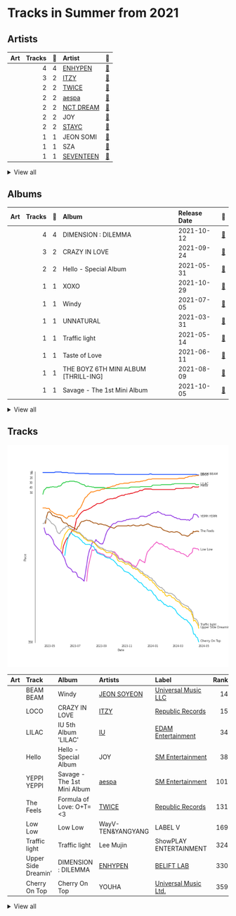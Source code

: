 # Tracks in Summer from 2021

## Artists

| Art | Tracks | 💚 | Artist | 🔗 |
|:---|---:|---:|:---|:---|
| <img src="https://i.scdn.co/image/ab6761610000e5eb6a48a236a01fa62db8c7a6f6" alt="" width="50" /> | 4 | 4 | [ENHYPEN](../../../artists/enhypen/overview.md) | [🔗](https://open.spotify.com/artist/5t5FqBwTcgKTaWmfEbwQY9) |
| <img src="https://i.scdn.co/image/ab6761610000e5ebb0e2700dbc17b43328038f7a" alt="" width="50" /> | 3 | 2 | [ITZY](../../../artists/itzy/overview.md) | [🔗](https://open.spotify.com/artist/2KC9Qb60EaY0kW4eH68vr3) |
| <img src="https://i.scdn.co/image/ab6761610000e5eb0c6952f39ba680489149a54c" alt="" width="50" /> | 2 | 2 | [TWICE](../../../artists/twice/overview.md) | [🔗](https://open.spotify.com/artist/7n2Ycct7Beij7Dj7meI4X0) |
| <img src="https://i.scdn.co/image/ab6761610000e5ebbe7e71571cf58f1b9a36f0f7" alt="" width="50" /> | 2 | 2 | [aespa](../../../artists/aespa/overview.md) | [🔗](https://open.spotify.com/artist/6YVMFz59CuY7ngCxTxjpxE) |
| <img src="https://i.scdn.co/image/ab6761610000e5eb49cfa92440a7629ab21a8561" alt="" width="50" /> | 2 | 2 | [NCT DREAM](../../../artists/nct_dream/overview.md) | [🔗](https://open.spotify.com/artist/1gBUSTR3TyDdTVFIaQnc02) |
| <img src="https://i.scdn.co/image/ab6761610000e5eb89064bc3e362d345bb6035f3" alt="" width="50" /> | 2 | 2 | JOY | [🔗](https://open.spotify.com/artist/0sYpJ0nCC8AlDrZFeAA7ub) |
| <img src="https://i.scdn.co/image/ab6761610000e5eb784d2270653c1d5d1cf43778" alt="" width="50" /> | 2 | 2 | [STAYC](../../../artists/stayc/overview.md) | [🔗](https://open.spotify.com/artist/01XYiBYaoMJcNhPokrg0l0) |
| <img src="https://i.scdn.co/image/ab6761610000e5eb8acf72a6c3da24a6483255fa" alt="" width="50" /> | 1 | 1 | JEON SOMI | [🔗](https://open.spotify.com/artist/7zYj9S9SdIunYCfSm7vzAR) |
| <img src="https://i.scdn.co/image/ab6761610000e5eb0895066d172e1f51f520bc65" alt="" width="50" /> | 1 | 1 | SZA | [🔗](https://open.spotify.com/artist/7tYKF4w9nC0nq9CsPZTHyP) |
| <img src="https://i.scdn.co/image/ab6761610000e5eb61916bb9f5c6a1a9ba1c9ab6" alt="" width="50" /> | 1 | 1 | [SEVENTEEN](../../../artists/seventeen/overview.md) | [🔗](https://open.spotify.com/artist/7nqOGRxlXj7N2JYbgNEjYH) |


<details>
<summary>View all</summary>

| Art | Tracks | 💚 | Artist | 🔗 |
|:---|---:|---:|:---|:---|
| <img src="https://i.scdn.co/image/ab6761610000e5eb05cead99b1a81b82a9a42838" alt="" width="50" /> | 1 | 1 | [LeeHi](../../../artists/leehi/overview.md) | [🔗](https://open.spotify.com/artist/7cVZApDoQZpS447nHTsNqu) |
| <img src="https://i.scdn.co/image/ab6761610000e5eb915bde5eb906f18dd46a65e6" alt="" width="50" /> | 1 | 1 | Weeekly | [🔗](https://open.spotify.com/artist/73B9bjqS2Z5KLXNGqXf64m) |
| <img src="https://i.scdn.co/image/ab6761610000e5ebf8786ccb6031a3266bb15606" alt="" width="50" /> | 1 | 1 | [WJSN](../../../artists/wjsn/overview.md) | [🔗](https://open.spotify.com/artist/6hhqsQZhtp9hfaZhSd0VSD) |
| <img src="https://i.scdn.co/image/ab6761610000e5ebca842dde68f90b286bd3850e" alt="" width="50" /> | 1 | 1 | [JEON SOYEON](../../../artists/jeon_soyeon/overview.md) | [🔗](https://open.spotify.com/artist/6Xg22wJOAcnvPUfk5WvODH) |
| <img src="https://i.scdn.co/image/ab6761610000e5ebe94f88ff74ae4ddcab961f97" alt="" width="50" /> | 1 | 1 | [Doja Cat](../../../artists/doja_cat/overview.md) | [🔗](https://open.spotify.com/artist/5cj0lLjcoR7YOSnhnX0Po5) |
| <img src="https://i.scdn.co/image/ab6761610000e5eb5c237a2e0c881b21c151f2cb" alt="" width="50" /> | 1 | 1 | WayV-TEN&YANGYANG | [🔗](https://open.spotify.com/artist/4wOAdZOMOVSwrZQxDYrUx3) |
| <img src="https://i.scdn.co/image/ab6761610000e5ebc5607fb8bdd9008b222ce94a" alt="" width="50" /> | 1 | 1 | Lee Mujin | [🔗](https://open.spotify.com/artist/4Xj0peBt3EZHbdF20JmdWC) |
| <img src="https://i.scdn.co/image/ab6761610000e5eb300fc4526b63fe9e2190e1fb" alt="" width="50" /> | 1 | 1 | [TEN](../../../artists/ten/overview.md) | [🔗](https://open.spotify.com/artist/3Q5Qep7ytrjVleNnMnntgQ) |
| <img src="https://i.scdn.co/image/ab6761610000e5ebbd0642ff425698afac5caffd" alt="" width="50" /> | 1 | 1 | [IU](../../../artists/iu/overview.md) | [🔗](https://open.spotify.com/artist/3HqSLMAZ3g3d5poNaI7GOU) |
| <img src="https://i.scdn.co/image/ab6761610000e5eb258c6319f7a39c6e0a0f39de" alt="" width="50" /> | 1 | 1 | YOUHA | [🔗](https://open.spotify.com/artist/2lZFlNiQMLa2fuX3pkXcan) |
| <img src="https://i.scdn.co/image/ab6761610000e5eb8e075c754be58cc33e30905a" alt="" width="50" /> | 1 | 1 | [CHUNG HA](../../../artists/chung_ha/overview.md) | [🔗](https://open.spotify.com/artist/2PSJ6YriU7JsFucxACpU7Y) |
| <img src="https://i.scdn.co/image/ab6761610000e5eb5cd460490fb1c55b8ed8c40b" alt="" width="50" /> | 1 | 1 | [OH MY GIRL](../../../artists/oh_my_girl/overview.md) | [🔗](https://open.spotify.com/artist/2019zR22qK2RBvCqtudBaI) |
| <img src="https://i.scdn.co/image/ab6761610000e5eb7fd277fc83d7670dadb45790" alt="" width="50" /> | 1 | 1 | [PENTAGON](../../../artists/pentagon/overview.md) | [🔗](https://open.spotify.com/artist/1wKpMkucynaTfG8lyPprYV) |
| <img src="https://i.scdn.co/image/ab6761610000e5eb1787f6596afa03df2d44af87" alt="" width="50" /> | 1 | 1 | YOON MIRAE | [🔗](https://open.spotify.com/artist/1Do4bSzfUl0KWL9r1fITu0) |
| <img src="https://i.scdn.co/image/ab6761610000e5eb771aebd54ce149b97c0bb971" alt="" width="50" /> | 1 | 1 | [THE BOYZ](../../../artists/the_boyz/overview.md) | [🔗](https://open.spotify.com/artist/0CmvFWTX9zmMNCUi6fHtAx) |
| <img src="https://i.scdn.co/image/ab6761610000e5eb0610877c41cb9cc12ad39cc0" alt="" width="50" /> | 1 | 0 | [Stray Kids](../../../artists/stray_kids/overview.md) | [🔗](https://open.spotify.com/artist/2dIgFjalVxs4ThymZ67YCE) |

</details>


## Albums

| Art | Tracks | 💚 | Album | Release Date | 🔗 |
|:---|---:|---:|:---|:---|:---|
| <img src="https://i.scdn.co/image/ab67616d0000b2736772cf096be8acc1df092519" alt="" width="50" /> | 4 | 4 | DIMENSION : DILEMMA | 2021-10-12 | [🔗](https://open.spotify.com/album/5jGRqioNCSWZGBl3QmyuFI) |
| <img src="https://i.scdn.co/image/ab67616d0000b273a0df2d59f0ae9426cba3eb36" alt="" width="50" /> | 3 | 2 | CRAZY IN LOVE | 2021-09-24 | [🔗](https://open.spotify.com/album/4U7rGOkJgtxs27H9L93Xli) |
| <img src="https://i.scdn.co/image/ab67616d0000b27366ff63bc084fb412aa2dddd3" alt="" width="50" /> | 2 | 2 | Hello - Special Album | 2021-05-31 | [🔗](https://open.spotify.com/album/37mRfTDwQzVbHihypYY8oE) |
| <img src="https://i.scdn.co/image/ab67616d0000b273350ecac91d0f0af55788c648" alt="" width="50" /> | 1 | 1 | XOXO | 2021-10-29 | [🔗](https://open.spotify.com/album/63pvOn2B5pUUcUKUwIEg9m) |
| <img src="https://i.scdn.co/image/ab67616d0000b273ed56e93fba864c231be87d65" alt="" width="50" /> | 1 | 1 | Windy | 2021-07-05 | [🔗](https://open.spotify.com/album/1lv92CIVZbB2BsHmIx7qJf) |
| <img src="https://i.scdn.co/image/ab67616d0000b27342678cd46d7322e395400930" alt="" width="50" /> | 1 | 1 | UNNATURAL | 2021-03-31 | [🔗](https://open.spotify.com/album/0uD1Chx5ZsnZM4kS8yK0S8) |
| <img src="https://i.scdn.co/image/ab67616d0000b273aae78727e396da9f03032eda" alt="" width="50" /> | 1 | 1 | Traffic light | 2021-05-14 | [🔗](https://open.spotify.com/album/4lHGpxL8peLQSZRgl1Lssm) |
| <img src="https://i.scdn.co/image/ab67616d0000b273feede28e85bb57807a272a2b" alt="" width="50" /> | 1 | 1 | Taste of Love | 2021-06-11 | [🔗](https://open.spotify.com/album/00vb6sViDbJLmLLchfbRh4) |
| <img src="https://i.scdn.co/image/ab67616d0000b2731544041d0285585cc92c2709" alt="" width="50" /> | 1 | 1 | THE BOYZ 6TH MINI ALBUM [THRILL-ING] | 2021-08-09 | [🔗](https://open.spotify.com/album/0lh0pZ8GjZGrAhzIG4Jn0E) |
| <img src="https://i.scdn.co/image/ab67616d0000b273d8cc2281fcd4519ca020926b" alt="" width="50" /> | 1 | 1 | Savage - The 1st Mini Album | 2021-10-05 | [🔗](https://open.spotify.com/album/3vyyDkvYWC36DwgZCYd3Wu) |


<details>
<summary>View all</summary>

| Art | Tracks | 💚 | Album | Release Date | 🔗 |
|:---|---:|---:|:---|:---|:---|
| <img src="https://i.scdn.co/image/ab67616d0000b2735c1dca4c993850471d5d8f14" alt="" width="50" /> | 1 | 1 | STEREOTYPE | 2021-09-06 | [🔗](https://open.spotify.com/album/7HGjNJBj1NQGNwCzFD2LHj) |
| <img src="https://i.scdn.co/image/ab67616d0000b273af2fda9fb591d43c355c2ac3" alt="" width="50" /> | 1 | 1 | STAYDOM | 2021-04-08 | [🔗](https://open.spotify.com/album/71hjsg660uio3Z8bnbB6fS) |
| <img src="https://i.scdn.co/image/ab67616d0000b2735ac2a400576ac7f35aa7428b" alt="" width="50" /> | 1 | 1 | SEVENTEEN 9th Mini Album 'Attacca' | 2021-10-22 | [🔗](https://open.spotify.com/album/2PIReru2w5i4JXOzeZnamd) |
| <img src="https://i.scdn.co/image/ab67616d0000b273c412e430ac07b4bf18b424af" alt="" width="50" /> | 1 | 1 | Play Game : Holiday | 2021-08-04 | [🔗](https://open.spotify.com/album/1FDlvA1PdZujiEhbXihIPJ) |
| <img src="https://i.scdn.co/image/ab67616d0000b273dad8806d4958b875dd487f6e" alt="" width="50" /> | 1 | 1 | Paint Me Naked - SM STATION | 2021-08-10 | [🔗](https://open.spotify.com/album/4oj5R0SVazc5Eq3WnIC0e6) |
| <img src="https://i.scdn.co/image/ab67616d0000b273ebc6d2cf277ea321431e0529" alt="" width="50" /> | 1 | 1 | Low Low | 2021-08-17 | [🔗](https://open.spotify.com/album/58Y92GzXpCV5D6WRNqzOYN) |
| <img src="https://i.scdn.co/image/ab67616d0000b2733fe0e026d4043e5d62c81328" alt="" width="50" /> | 1 | 1 | LOVE or TAKE | 2021-03-15 | [🔗](https://open.spotify.com/album/5iu1d69dqEo9UaKpZDYoIV) |
| <img src="https://i.scdn.co/image/ab67616d0000b2736c031afd210aed3084f80956" alt="" width="50" /> | 1 | 1 | Kiss Me More (feat. SZA) | 2021-04-09 | [🔗](https://open.spotify.com/album/1OnzqJTL9bwe4kvaLxRYxt) |
| <img src="https://i.scdn.co/image/ab67616d0000b273df3abb2b0071d1b11200db47" alt="" width="50" /> | 1 | 1 | Killing Me | 2021-11-29 | [🔗](https://open.spotify.com/album/21jf5kUkK5nHYTuZ5GRZVW) |
| <img src="https://i.scdn.co/image/ab67616d0000b2734ed058b71650a6ca2c04adff" alt="" width="50" /> | 1 | 1 | IU 5th Album 'LILAC' | 2021-03-25 | [🔗](https://open.spotify.com/album/01dPJcwyht77brL4JQiR8R) |
| <img src="https://i.scdn.co/image/ab67616d0000b2739dec4de4b22d56be408ee2fd" alt="" width="50" /> | 1 | 1 | Hot Sauce - The 1st Album | 2021-05-10 | [🔗](https://open.spotify.com/album/1miTgxRTUje9Jqml1aOSUi) |
| <img src="https://i.scdn.co/image/ab67616d0000b273e6d118f2ad157bf0bbfb83cf" alt="" width="50" /> | 1 | 1 | Hello Future - The 1st Album Repackage | 2021-06-28 | [🔗](https://open.spotify.com/album/1fRqXYwoLDxG3EwP70qnjM) |
| <img src="https://i.scdn.co/image/ab67616d0000b273d1961ecb307c9e05ec8f7e82" alt="" width="50" /> | 1 | 1 | Formula of Love: O+T=<3 | 2021-11-12 | [🔗](https://open.spotify.com/album/5052Ip89wdW8EGdpjEpNeq) |
| <img src="https://i.scdn.co/image/ab67616d0000b2735b1ee39743c40b88a80b4ccf" alt="" width="50" /> | 1 | 1 | Dreams Come True - SM STATION | 2021-12-20 | [🔗](https://open.spotify.com/album/4Jzx0XAORPKQ3v7EaL8Ful) |
| <img src="https://i.scdn.co/image/ab67616d0000b27304d1fa0ab8be50437e6bad1d" alt="" width="50" /> | 1 | 1 | Dear OHMYGIRL | 2021-05-10 | [🔗](https://open.spotify.com/album/2xfmLni05CCgygcNdtPvuN) |
| <img src="https://i.scdn.co/image/ab67616d0000b273a27cc2d12832101090ab0363" alt="" width="50" /> | 1 | 1 | Cherry On Top | 2021-08-10 | [🔗](https://open.spotify.com/album/7sEDri9xLbg6a27CPoD1v2) |
| <img src="https://i.scdn.co/image/ab67616d0000b273d5d11b6ac4242aaa41c8be69" alt="" width="50" /> | 1 | 1 | 4 ONLY | 2021-09-09 | [🔗](https://open.spotify.com/album/1DKgZeAYrjslAPZVMe6EFt) |
| <img src="https://i.scdn.co/image/ab67616d0000b2731843897a2a72dd5036bbb1fc" alt="" width="50" /> | 1 | 0 | NOEASY | 2021-08-23 | [🔗](https://open.spotify.com/album/558tpdCejjVQNFAumRAeQj) |

</details>


## Tracks

![Track score ranking over time](../../../images/playlists/summer/2021/tracks_time_series.png)

| Art | Track | Album | Artists | Label | Rank | 💚 | 🔗 |
|:---|:---|:---|:---|:---|---:|:---|:---|
| <img src="https://i.scdn.co/image/ab67616d0000b273ed56e93fba864c231be87d65" alt="" width="50" /> | BEAM BEAM | Windy | [JEON SOYEON](../../../artists/jeon_soyeon/overview.md) | [Universal Music LLC](../../../labels/universal_music_llc) | 14 | 💚 | [🔗](https://open.spotify.com/track/1VjIS4qoyD6JS2rNZQgE00) |
| <img src="https://i.scdn.co/image/ab67616d0000b273a0df2d59f0ae9426cba3eb36" alt="" width="50" /> | LOCO | CRAZY IN LOVE | [ITZY](../../../artists/itzy/overview.md) | [Republic Records](../../../labels/republic_records) | 15 | 💚 | [🔗](https://open.spotify.com/track/56Yxkm62GtEpnPyG7TvwLY) |
| <img src="https://i.scdn.co/image/ab67616d0000b2734ed058b71650a6ca2c04adff" alt="" width="50" /> | LILAC | IU 5th Album 'LILAC' | [IU](../../../artists/iu/overview.md) | [EDAM Entertainment](../../../labels/edam_entertainment) | 34 | 💚 | [🔗](https://open.spotify.com/track/5xrtzzzikpG3BLbo4q1Yul) |
| <img src="https://i.scdn.co/image/ab67616d0000b27366ff63bc084fb412aa2dddd3" alt="" width="50" /> | Hello | Hello - Special Album | JOY | [SM Entertainment](../../../labels/sm_entertainment) | 38 | 💚 | [🔗](https://open.spotify.com/track/3cGp1jXxLReLKz7QgVbWZR) |
| <img src="https://i.scdn.co/image/ab67616d0000b273d8cc2281fcd4519ca020926b" alt="" width="50" /> | YEPPI YEPPI | Savage - The 1st Mini Album | [aespa](../../../artists/aespa/overview.md) | [SM Entertainment](../../../labels/sm_entertainment) | 101 | 💚 | [🔗](https://open.spotify.com/track/3UKKwGrpWWamc0XNSKXjmz) |
| <img src="https://i.scdn.co/image/ab67616d0000b273d1961ecb307c9e05ec8f7e82" alt="" width="50" /> | The Feels | Formula of Love: O+T=<3 | [TWICE](../../../artists/twice/overview.md) | [Republic Records](../../../labels/republic_records) | 131 | 💚 | [🔗](https://open.spotify.com/track/308Ir17KlNdlrbVLHWhlLe) |
| <img src="https://i.scdn.co/image/ab67616d0000b273ebc6d2cf277ea321431e0529" alt="" width="50" /> | Low Low | Low Low | WayV-TEN&YANGYANG | LABEL V | 169 | 💚 | [🔗](https://open.spotify.com/track/1TF9k6wfT1rkHnRp1AqAum) |
| <img src="https://i.scdn.co/image/ab67616d0000b273aae78727e396da9f03032eda" alt="" width="50" /> | Traffic light | Traffic light | Lee Mujin | ShowPLAY ENTERTAINMENT | 324 | 💚 | [🔗](https://open.spotify.com/track/03qu1u4hDyepQQi2lNxCka) |
| <img src="https://i.scdn.co/image/ab67616d0000b2736772cf096be8acc1df092519" alt="" width="50" /> | Upper Side Dreamin’ | DIMENSION : DILEMMA | [ENHYPEN](../../../artists/enhypen/overview.md) | [BELIFT LAB](../../../labels/belift_lab) | 330 | 💚 | [🔗](https://open.spotify.com/track/6oSCR9n71tmwWL3GFb65Ec) |
| <img src="https://i.scdn.co/image/ab67616d0000b273a27cc2d12832101090ab0363" alt="" width="50" /> | Cherry On Top | Cherry On Top | YOUHA | [Universal Music Ltd.](../../../labels/universal_music_llc) | 359 | 💚 | [🔗](https://open.spotify.com/track/6S2vJU8eHt7WpZJE3SWpTa) |


<details>
<summary>View all</summary>

| Art | Track | Album | Artists | Label | Rank | 💚 | 🔗 |
|:---|:---|:---|:---|:---|---:|:---|:---|
| <img src="https://i.scdn.co/image/ab67616d0000b273a0df2d59f0ae9426cba3eb36" alt="" width="50" /> | #Twenty | CRAZY IN LOVE | [ITZY](../../../artists/itzy/overview.md) | [Republic Records](../../../labels/republic_records) | 376 | | [🔗](https://open.spotify.com/track/0deWmYkaZHaElUm15oVXkE) |
| <img src="https://i.scdn.co/image/ab67616d0000b27366ff63bc084fb412aa2dddd3" alt="" width="50" /> | Je T'aime | Hello - Special Album | JOY | [SM Entertainment](../../../labels/sm_entertainment) | 384 | 💚 | [🔗](https://open.spotify.com/track/18m3QugKZFaKjoMbe8CyjL) |
| <img src="https://i.scdn.co/image/ab67616d0000b2735c1dca4c993850471d5d8f14" alt="" width="50" /> | STEREOTYPE | STEREOTYPE | [STAYC](../../../artists/stayc/overview.md) | [High Up Entertainment](../../../labels/high_up_entertainment) | 537 | 💚 | [🔗](https://open.spotify.com/track/2bZIDMpzVooosmPHn0tHnd) |
| <img src="https://i.scdn.co/image/ab67616d0000b2736772cf096be8acc1df092519" alt="" width="50" /> | Tamed-Dashed | DIMENSION : DILEMMA | [ENHYPEN](../../../artists/enhypen/overview.md) | [BELIFT LAB](../../../labels/belift_lab) | 564 | 💚 | [🔗](https://open.spotify.com/track/1zoyteFQmeUUqyOl2Xznpy) |
| <img src="https://i.scdn.co/image/ab67616d0000b2739dec4de4b22d56be408ee2fd" alt="" width="50" /> | Hot Sauce | Hot Sauce - The 1st Album | [NCT DREAM](../../../artists/nct_dream/overview.md) | [SM Entertainment](../../../labels/sm_entertainment) | 622 | 💚 | [🔗](https://open.spotify.com/track/6B8MM3PVQtUbZLay7tP7er) |
| <img src="https://i.scdn.co/image/ab67616d0000b2731544041d0285585cc92c2709" alt="" width="50" /> | THRILL RIDE | THE BOYZ 6TH MINI ALBUM [THRILL-ING] | [THE BOYZ](../../../artists/the_boyz/overview.md) | Cre.ker Entertainment | 646 | 💚 | [🔗](https://open.spotify.com/track/3wEYYVD6uC3A3LhVhqARZv) |
| <img src="https://i.scdn.co/image/ab67616d0000b2733fe0e026d4043e5d62c81328" alt="" width="50" /> | DO or NOT | LOVE or TAKE | [PENTAGON](../../../artists/pentagon/overview.md) | [Universal Music LLC](../../../labels/universal_music_llc) | nan | 💚 | [🔗](https://open.spotify.com/track/6AE0npeqcZIebU2EN7jMtL) |
| <img src="https://i.scdn.co/image/ab67616d0000b27342678cd46d7322e395400930" alt="" width="50" /> | UNNATURAL | UNNATURAL | [WJSN](../../../artists/wjsn/overview.md) | [STARSHIP ENTERTAINMENT](../../../labels/starship_entertainment) | nan | 💚 | [🔗](https://open.spotify.com/track/1eykKBqxHgasGHwjOQIvbt) |
| <img src="https://i.scdn.co/image/ab67616d0000b273af2fda9fb591d43c355c2ac3" alt="" width="50" /> | ASAP | STAYDOM | [STAYC](../../../artists/stayc/overview.md) | [High Up Entertainment](../../../labels/high_up_entertainment) | nan | 💚 | [🔗](https://open.spotify.com/track/5BXr7hYZQOeRttkeWYTq5S) |
| <img src="https://i.scdn.co/image/ab67616d0000b2736c031afd210aed3084f80956" alt="" width="50" /> | Kiss Me More (feat. SZA) | Kiss Me More (feat. SZA) | [Doja Cat](../../../artists/doja_cat/overview.md), SZA | [Kemosabe Records/RCA Records](../../../labels/rca_records_label) | nan | 💚 | [🔗](https://open.spotify.com/track/748mdHapucXQri7IAO8yFK) |
| <img src="https://i.scdn.co/image/ab67616d0000b27304d1fa0ab8be50437e6bad1d" alt="" width="50" /> | Dun Dun Dance | Dear OHMYGIRL | [OH MY GIRL](../../../artists/oh_my_girl/overview.md) | [WM Entertainment](../../../labels/wm_entertainment) | nan | 💚 | [🔗](https://open.spotify.com/track/54HsCR7lJJdwxmEnTY1JfF) |
| <img src="https://i.scdn.co/image/ab67616d0000b273feede28e85bb57807a272a2b" alt="" width="50" /> | Alcohol-Free | Taste of Love | [TWICE](../../../artists/twice/overview.md) | [Republic Records](../../../labels/republic_records) | nan | 💚 | [🔗](https://open.spotify.com/track/0BTaaKT4RMbs5M73tOHX5Y) |
| <img src="https://i.scdn.co/image/ab67616d0000b273e6d118f2ad157bf0bbfb83cf" alt="" width="50" /> | Hello Future | Hello Future - The 1st Album Repackage | [NCT DREAM](../../../artists/nct_dream/overview.md) | [SM Entertainment](../../../labels/sm_entertainment) | nan | 💚 | [🔗](https://open.spotify.com/track/332GJ8ykVuEt3jOT1sy7j6) |
| <img src="https://i.scdn.co/image/ab67616d0000b273c412e430ac07b4bf18b424af" alt="" width="50" /> | Holiday Party | Play Game : Holiday | Weeekly | PLAY M ENTERTAINMENT CORP. | nan | 💚 | [🔗](https://open.spotify.com/track/1oVEVmVaI590kt8bCZ90uU) |
| <img src="https://i.scdn.co/image/ab67616d0000b273dad8806d4958b875dd487f6e" alt="" width="50" /> | Paint Me Naked | Paint Me Naked - SM STATION | [TEN](../../../artists/ten/overview.md) | [SM Entertainment](../../../labels/sm_entertainment) | nan | 💚 | [🔗](https://open.spotify.com/track/4UaGQ2D4MBuRBWumZO52Ma) |
| <img src="https://i.scdn.co/image/ab67616d0000b2731843897a2a72dd5036bbb1fc" alt="" width="50" /> | Surfin’ (Lee Know, Changbin, Felix) | NOEASY | [Stray Kids](../../../artists/stray_kids/overview.md) | [Republic Records](../../../labels/republic_records) | nan | | [🔗](https://open.spotify.com/track/1FdnsU6An1Ye3uBJe8j23c) |
| <img src="https://i.scdn.co/image/ab67616d0000b273d5d11b6ac4242aaa41c8be69" alt="" width="50" /> | Red Lipstick (feat. Yoonmirae) | 4 ONLY | [LeeHi](../../../artists/leehi/overview.md), YOON MIRAE | [Genie Music Corporation](../../../labels/genie_music_corporation), [Stone Music Entertainment](../../../labels/stone_music_entertainment) | nan | 💚 | [🔗](https://open.spotify.com/track/7nJc2Oxfn7xRX3eF4hltyl) |
| <img src="https://i.scdn.co/image/ab67616d0000b273a0df2d59f0ae9426cba3eb36" alt="" width="50" /> | Gas Me Up | CRAZY IN LOVE | [ITZY](../../../artists/itzy/overview.md) | [Republic Records](../../../labels/republic_records) | nan | 💚 | [🔗](https://open.spotify.com/track/3RCMSJIlIZkvJP4LFGtOtu) |
| <img src="https://i.scdn.co/image/ab67616d0000b2736772cf096be8acc1df092519" alt="" width="50" /> | Attention, please! | DIMENSION : DILEMMA | [ENHYPEN](../../../artists/enhypen/overview.md) | [BELIFT LAB](../../../labels/belift_lab) | nan | 💚 | [🔗](https://open.spotify.com/track/59qDYPZPkMPl8qSYRig1xn) |
| <img src="https://i.scdn.co/image/ab67616d0000b2736772cf096be8acc1df092519" alt="" width="50" /> | Go Big or Go Home | DIMENSION : DILEMMA | [ENHYPEN](../../../artists/enhypen/overview.md) | [BELIFT LAB](../../../labels/belift_lab) | nan | 💚 | [🔗](https://open.spotify.com/track/6IqKFke4ZhKbGYULllEezY) |
| <img src="https://i.scdn.co/image/ab67616d0000b2735ac2a400576ac7f35aa7428b" alt="" width="50" /> | Rock with you | SEVENTEEN 9th Mini Album 'Attacca' | [SEVENTEEN](../../../artists/seventeen/overview.md) | [PLEDIS Entertainment](../../../labels/pledis_entertainment) | nan | 💚 | [🔗](https://open.spotify.com/track/6LnEoRQKMcaFTR5UvaKuBy) |
| <img src="https://i.scdn.co/image/ab67616d0000b273350ecac91d0f0af55788c648" alt="" width="50" /> | XOXO | XOXO | JEON SOMI | [THE BLACK LABEL/Interscope Records](../../../labels/interscope_records) | nan | 💚 | [🔗](https://open.spotify.com/track/4r34Yi0eltsu1tp6z4lq3x) |
| <img src="https://i.scdn.co/image/ab67616d0000b273df3abb2b0071d1b11200db47" alt="" width="50" /> | Killing Me | Killing Me | [CHUNG HA](../../../artists/chung_ha/overview.md) | [MNH ENTERTAINMENT](../../../labels/mnh_entertainment) | nan | 💚 | [🔗](https://open.spotify.com/track/3QD0Y1tTngihByjdWC99lG) |
| <img src="https://i.scdn.co/image/ab67616d0000b2735b1ee39743c40b88a80b4ccf" alt="" width="50" /> | Dreams Come True | Dreams Come True - SM STATION | [aespa](../../../artists/aespa/overview.md) | [SM Entertainment](../../../labels/sm_entertainment) | nan | 💚 | [🔗](https://open.spotify.com/track/6rVCUwfnuYTAsX4P9fIdIu) |

</details>

